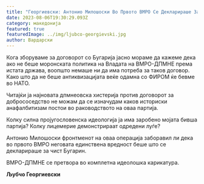 ```yaml
---
title: "Георгиевски: Антонио Милошоски Во Првото ВМРО Се Декларираше За Чист Бугарин"
date: 2023-08-06T19:30:29.093Z
category: македонија
featured: true
featuredImage: ../img/ljubco-georgievski.jpg
author: Вардарски
---
```

<!--StartFragment-->

Кога зборуваме за договорот со Бугарија јасно мораме да кажеме дека ако не беше моронската политика на Владата на ВМРО-ДПМНЕ према истата држава, воопшто немаше ни да има потреба за таков договор. Како што да не беше антиквизацијата веќе одамна со ФИРОМ ќе бевме во НАТО.

Читајќи ја најновата дпмнеовска хистерија против договорот за добрососедство не можам да се изначудам каков историски анафалбитизам постои во раководството на оваа партија.

Колку силна пројугословенска идеологија ја има заробено мојата бивша партија? Колку лицемерие демонстрираат одредени луѓе?

Антонио Милошоски фронтменот на оваа операција заборавил ли дека во првото ВМРО неговата единствена вредност беше што се декларираше за чист Бугарин.

ВМРО-ДПМНЕ се претвора во комплетна идеолошка карикатура.

**Љубчо Георгиевски** 

<!--EndFragment-->